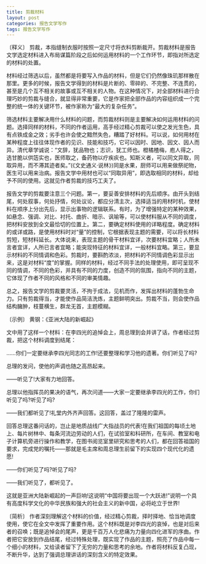 ```yaml
---
title: 剪裁材料
layout: post
categories: 报告文学写作
tags: 报告文学写作
---
```


〔释义〕 剪裁，本指缝制衣服时按照一定尺寸将衣料剪断裁开。剪裁材料是报告文学选定材料进入布局谋篇阶段之后如何运用材料的一个工作环节，即指对所选定的材料的处置。

材料经过筛选以后，虽然都是将要写入作品的材料，但是它们仍然像珠玑那样散在那里。更多的时候，报告文学得到的材料是片断的、零碎的、不完整、不连贯的，甚至是几个互不相关的故事或互不相关的人物。在这种情况下，对全部材料进行合理巧妙的剪裁与缝合，就显得非常重要，它是作家把全部作品的内容组织成一个完整的统一体的关键环节，被作家称为“最大的复杂任务”。

筛选材料主要解决用什么材料的问题，而剪裁材料则是主要解决如何运用材料的问题。选择同样的材料，不同的作者运用，高手经过精心剪裁可以使之发光生色，具有点铁成金之效；劣手也许会使之黯然失色，糟踏了好材料。可以说，如何用材在某种程度上往往体现作者的见识、技能和技巧，它可以因时、因地、因文、因人而异。清代章学诚说：“文辞，犹品物也；志识，犹工师也。橙橘楂梅，庖人得之，选甘脆以供笾实也，医师取之，备药物以疗疾疢也。知斯义者，可以同文异取，同取异用，而不滞其迹者矣。”(《文史通义·说林》)同是水果，厨师可以用来做祭祀物，医生可以用来治病。报告文学中用材也可以“同取异用”，即选取相同的材料，却给予不同的使用。这就见作者剪裁的技巧工夫了。

报告文学的剪裁要注意三个问题。第一，要妥善安排材料的先后顺序。由开头到结尾，何处叙事，何处抒情，何处议论，都应分清主次，选择适当的用材时机，使材料在顺序上分出先后，显示出事物的逻辑联系。有时，为了增强特定的某种效果，如悬念、强调、对比、衬托、曲折、暗示、讽喻等，可以使材料服从不同的调度，把材料安放到全文最恰切的位置上。第二，要确定材料使用的详略程度。确定材料的或详或路，是使用材料时对“量”的控制，它根据表现主题的需要，可以将长材料剪短，短材料延长。大体说来，表现主题的骨干材料宜详，次要材料宜略；人所未言者宜详，人所已言者宜略；能突现特征的材料宜详，一般材料宜略。第三，要显示材料的不同情调和色彩。剪裁时，要斟酌浓淡，把材料的不同情调色彩显示出来，这是对材料“度”的掌握。同样的材料，经过不同手法的处理使用，即可呈现不同的情调，不同的色彩，并具有不同的力度，创造不同的氛围，指向不同的主题，它体现了作者不同的风格和不同的审美情趣。

总之，报告文学的剪裁要灵活，不拘于成法，见机而作，发挥出材料的蓬勃生命力。只有剪裁得当，才能使作品简洁洗炼，主题鲜明突出。剪裁不当，则会使作品结构臃肿，枝蔓横生，群龙无首，主题模糊。

〔示例〕 黄钢：《亚洲大陆的新崛起》

文中用了这样一个材料：在李四光的追悼会上，周总理到会并讲了话，作者经过剪裁，把这个材料调度到结尾：

……你们一定要继承李四光同志的工作!还要整理和学习他的遗著。你们听见了吗?

总理的发问，使他的声调也随之高昂起来。

——听见了!大家有力地回答。

总理以他指挥员的果决的语气，再次问道——大家一定要继承李四光的工作，你们听见了吗?听见了吗?

——我们都听见了!礼堂内外齐声回答。这回答，盖过了隆隆的雷声。

回答总理这番问话的，岂止是地质战线广大指战员的代表!在我们祖国的每顷土地上、每片树林中、每条河流边劳动的人们，在试验室和科研所，在车间、教室和电子计算机旁进行操作和教学，在图书阅览室里研究和思考的人们，都在回答祖国的要求，完成党的嘱托——那就是毛主席和周总理生前留下的实现四个现代化的遗愿!

——你们听见了吗?听见了吗?

——我们听见了，都听见了。

这就是亚洲大陆新崛起的一声巨响!这说明“中国将要出现一个大跃进!”说明一个具有高度科学文化的中华民族和强大的社会主义的新中国，必将屹立于世界!

〔简析〕 作者深刻理解这个材料的价值，经过精心剪裁，择时择地、恰当地调度使用，使它在全文中发挥了重要作用。这个材料既是对李四光的哀悼，也是对后来者的召唤；既是追悼会的尾声，更是千百万人化悲痛为力量向四化进军的序曲。作者把它安放到作品结尾，经过特殊处理，既实现了作品的主题，照亮了作品中每一个细小的材料，又给读者留下了无穷的力量和思考的余地。作者将材料反复凸现，不断升华，达到了强调总理讲话的深刻含义的特定效果。 